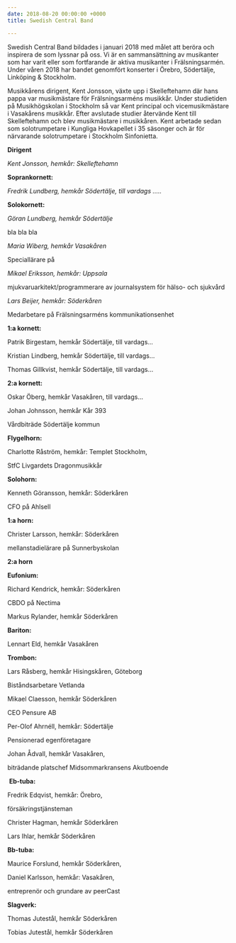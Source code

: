 ```yaml
---
date: 2018-08-20 00:00:00 +0000
title: Swedish Central Band

---
```

Swedish Central Band bildades i januari 2018 med målet att beröra och inspirera de som lyssnar på oss. Vi är en sammansättning av musikanter som har varit eller som fortfarande är aktiva musikanter i Frälsningsarmén. Under våren 2018 har bandet genomfört konserter i Örebro, Södertälje, Linköping & Stockholm.

Musikkårens dirigent, Kent Jonsson, växte upp i Skelleftehamn där hans pappa var musikmästare för Frälsningsarméns musikkår. Under studietiden på Musikhögskolan i Stockholm så var Kent principal och vicemusikmästare i Vasakårens musikkår. Efter avslutade studier återvände Kent till Skelleftehamn och blev musikmästare i musikkåren. Kent arbetade sedan som solotrumpetare i Kungliga Hovkapellet i 35 säsonger och är för närvarande solotrumpetare i Stockholm Sinfonietta.

**Dirigent**

_Kent Jonsson, hemkår: Skelleftehamn_

**Soprankornett:**

_Fredrik Lundberg, hemkår Södertälje, till vardags ….._

**Solokornett:**

_Göran Lundberg, hemkår Södertälje_

bla bla bla

_Maria Wiberg, hemkår Vasakåren_

Speciallärare på 

_Mikael Eriksson, hemkår: Uppsala_ 

mjukvaruarkitekt/programmerare av journalsystem för hälso- och sjukvård 

_Lars Beijer, hemkår: Söderkåren_

Medarbetare på Frälsningsarméns kommunikationsenhet

**1:a kornett:**

Patrik Birgestam, hemkår Södertälje, till vardags...

Kristian Lindberg, hemkår Södertälje, till vardags…

Thomas Gillkvist, hemkår Södertälje, till vardags…

**2:a kornett:**

Oskar Öberg, hemkår Vasakåren, till vardags…

Johan Johnsson, hemkår Kår 393

Vårdbiträde Södertälje kommun

**Flygelhorn:**

Charlotte Råström, hemkår: Templet Stockholm, 

StfC Livgardets Dragonmusikkår

**Solohorn:**

Kenneth Göransson, hemkår: Söderkåren

CFO på Ahlsell

**1:a horn:**

Christer Larsson, hemkår: Söderkåren

mellanstadielärare på Sunnerbyskolan

**2:a horn**

**Eufonium:**

Richard Kendrick, hemkår: Söderkåren

CBDO på Nectima 

Markus Rylander, hemkår Söderkåren

**Bariton:**

Lennart Eld, hemkår Vasakåren

**Trombon:**

Lars Råsberg, hemkår Hisingskåren, Göteborg

Biståndsarbetare Vetlanda

Mikael Claesson, hemkår Söderkåren

CEO Pensure AB

Per-Olof Ahrnéll, hemkår: Södertälje

Pensionerad egenföretagare

Johan Ådvall, hemkår Vasakåren, 

biträdande platschef Midsommarkransens Akutboende

 **Eb-tuba:**

Fredrik Edqvist, hemkår: Örebro, 

försäkringstjänsteman

Christer Hagman, hemkår Söderkåren

Lars Ihlar, hemkår Söderkåren

**Bb-tuba:**

Maurice Forslund, hemkår Söderkåren,

Daniel Karlsson, hemkår: Vasakåren, 

entreprenör och grundare av peerCast

**Slagverk:**

Thomas Jutestål, hemkår Söderkåren

Tobias Jutestål, hemkår Söderkåren